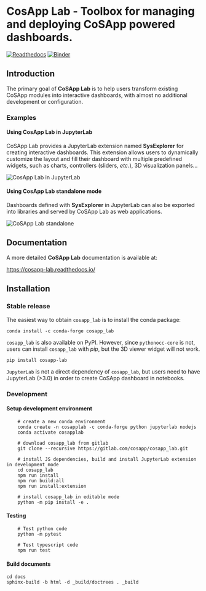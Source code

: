 # CosApp Lab - Toolbox for managing and deploying CoSApp powered dashboards.

[![Readthedocs](https://readthedocs.org/projects/cosapp-lab/badge/?version=latest)](https://cosapp-lab.readthedocs.io/en/latest/)
[![Binder](https://mybinder.org/badge_logo.svg)](https://mybinder.org/v2/gl/cosapp%2Fcosapp_lab/master?urlpath=lab/tree/examples/SysExplorer.ipynb)

## Introduction

The primary goal of **CoSApp Lab** is to help users transform existing CoSApp
modules into interactive dashboards, with almost no additional development or
configuration.

### Examples

#### Using CosApp Lab in JupyterLab

CoSApp Lab provides a JupyterLab extension named **SysExplorer** for creating interactive dashboards. This extension allows users to dynamically customize the layout and fill their dashboard with multiple predefined widgets, such as charts, controllers (sliders, _etc._), 3D visualization panels...

![CosApp Lab in JupyterLab](./docs/img/cosapp_lab.gif)

#### Using CosApp Lab standalone mode

Dashboards defined with **SysExplorer** in JupyterLab can also be exported into libraries and served by CoSApp Lab as web applications.

![CoSApp Lab standalone](./docs/img/cosapp_lab_all.gif)

## Documentation

A more detailed **CoSApp Lab** documentation is available at:

https://cosapp-lab.readthedocs.io/

## Installation

### Stable release

The easiest way to obtain `cosapp_lab` is to install the conda package:

```shell
conda install -c conda-forge cosapp_lab
```

`cosapp_lab` is also available on PyPI. However, since `pythonocc-core` is not, users can install `cosapp_lab` with _pip_, but the 3D viewer widget will not work.

```shell
pip install cosapp-lab
```

`JupyterLab` is not a direct dependency of `cosapp_lab`, but users need to have JupyterLab (>3.0) in order to create CoSApp dashboard in notebooks.

### Development

#### Setup development environment

```shell
    # create a new conda environment
    conda create -n cosapplab -c conda-forge python jupyterlab nodejs
    conda activate cosapplab

    # download cosapp_lab from gitlab
    git clone --recursive https://gitlab.com/cosapp/cosapp_lab.git

    # install JS dependencies, build and install JupyterLab extension in development mode
    cd cosapp_lab
    npm run install
    npm run build:all
    npm run install:extension

    # install cosapp_lab in editable mode
    python -m pip install -e .
```

#### Testing

```shell
    # Test python code
    python -m pytest

    # Test typescript code
    npm run test
```

#### Build documents

```shell
cd docs
sphinx-build -b html -d _build/doctrees . _build
```

